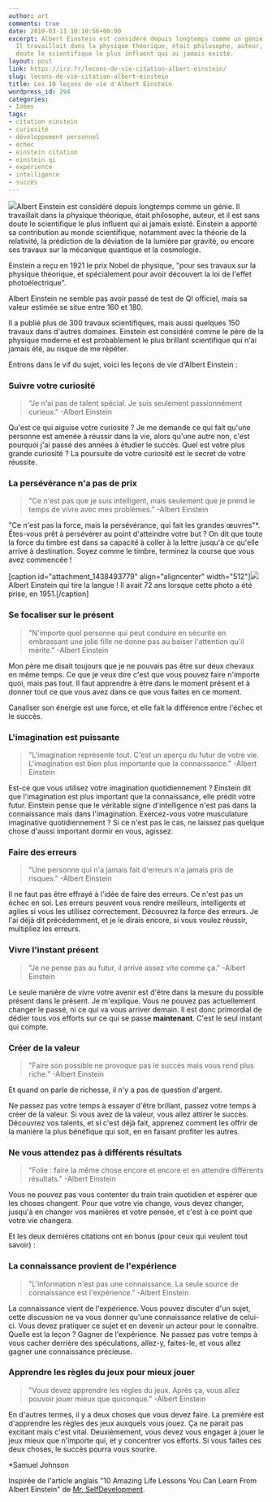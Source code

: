 ```yaml
---
author: art
comments: true
date: 2010-03-11 10:10:56+00:00
excerpt: Albert Einstein est considéré depuis longtemps comme un génie par les gens.
  Il travaillait dans la physique théorique, était philosophe, auteur, il est sans
  doute le scientifique le plus influent qui ai jamais existé.
layout: post
link: https://irz.fr/lecons-de-vie-citation-albert-einstein/
slug: lecons-de-vie-citation-albert-einstein
title: Les 10 leçons de vie d'Albert Einstein
wordpress_id: 294
categories:
- Idées
tags:
- citation einstein
- curiosité
- développement personnel
- échec
- einstein citation
- einstein qi
- expérience
- intelligence
- succès
---
```


![](https://static.irz.fr/2010/03/einstein-242x300.jpg)Albert Einstein est considéré depuis longtemps comme un génie. Il travaillait dans la physique théorique, était philosophe, auteur, et il est sans doute le scientifique le plus influent qui ai jamais existé. Einstein a apporté sa contribution au monde scientifique, notamment avec la théorie de la relativité, la prédiction de la déviation de la lumière par gravité, ou encore ses travaux sur la mécanique quantique et la cosmologie.

Einstein a reçu en 1921 le prix Nobel de physique, "pour ses travaux sur la physique théorique, et spécialement pour avoir découvert la loi de l'effet photoélectrique".

Albert Einstein ne semble pas avoir passé de test de QI officiel, mais sa valeur estimée se situe entre 160 et 180.

Il a publié plus de 300 travaux scientifiques, mais aussi quelques 150 travaux dans d'autres domaines. Einstein est considéré comme le père de la physique moderne et est probablement le plus brillant scientifique qui n'ai jamais été, au risque de me répéter.

Entrons dans le vif du sujet, voici les leçons de vie d'Albert Einstein :



### Suivre votre curiosité





<blockquote>"Je n'ai pas de talent spécial. Je suis seulement passionnément curieux." -Albert Einstein</blockquote>



Qu'est ce qui aiguise votre curiosité ? Je me demande ce qui fait qu'une personne est amenée à réussir dans la vie, alors qu'une autre non, c'est pourquoi j'ai passé des années à étudier le succès. Quel est votre plus grande curiosité ? La poursuite de votre curiosité est le secret de votre réussite.



### La persévérance n'a pas de prix





<blockquote>"Ce n'est pas que je suis intelligent, mais seulement que je prend le temps de vivre avec mes problèmes." -Albert Einstein</blockquote>



"Ce n'est pas la force, mais la persévérance, qui fait les grandes œuvres"*. Êtes-vous prêt à persévérer au point d'atteindre votre but ? On dit que toute la force du timbre est dans sa capacité à coller à la lettre jusqu'à ce qu'elle arrive à destination. Soyez comme le timbre, terminez la course que vous avez commencée !

[caption id="attachment_1438493779" align="aligncenter" width="512"][![](https://static.irz.fr/2010/03/albert-einsten-titre-la-langue.jpg)](http://irz.fr/lecons-de-vie-citation-albert-einstein/albert-einsten-titre-la-langue/) Albert Einstein qui tire la langue ! Il avait 72 ans lorsque cette photo a été prise, en 1951.[/caption]



### Se focaliser sur le présent





<blockquote>"N'importe quel personne qui peut conduire en sécurité en embrassant une jolie fille ne donne pas au baiser l'attention qu'il mérite." -Albert Einstein</blockquote>



Mon père me disait toujours que je ne pouvais pas être sur deux chevaux en même temps. Ce que je veux dire c'est que vous pouvez faire n'importe quoi, mais pas tout. Il faut apprendre à être dans le moment présent et à donner tout ce que vous avez dans ce que vous faites en ce moment.

Canaliser son énergie est une force, et elle fait la différence entre l'échec et le succès.



### L'imagination est puissante





<blockquote>"L'imagination représente tout. C'est un aperçu du futur de votre vie. L'imagination est bien plus importante que la connaissance." -Albert Einstein</blockquote>



Est-ce que vous utilisez votre imagination quotidiennement ? Einstein dit que l'imagination est plus important que la connaissance, elle prédit votre futur. Einstein pense que le véritable signe d'intelligence n'est pas dans la connaissance mais dans l'imagination. Exercez-vous votre musculature imaginative quotidiennement ? Si ce n'est pas le cas, ne laissez pas quelque chose d'aussi important dormir en vous, agissez.



### Faire des erreurs





<blockquote>"Une personne qui n'a jamais fait d'erreurs n'a jamais pris de risques." -Albert Einstein</blockquote>



Il ne faut pas être effrayé à l'idée de faire des erreurs. Ce n'est pas un échec en soi. Les erreurs peuvent vous rendre meilleurs, intelligents et agiles si vous les utilisez correctement. Découvrez la force des erreurs. Je l'ai déjà dit précédemment, et je le dirais encore, si vous voulez réussir, multipliez les erreurs.



### Vivre l'instant présent





<blockquote>"Je ne pense pas au futur, il arrive assez vite comme ça." -Albert Einstein</blockquote>



Le seule manière de vivre votre avenir est d'être dans la mesure du possible présent dans le présent. Je m'explique. Vous ne pouvez pas actuellement changer le passé, ni ce qui va vous arriver demain. Il est donc primordial de dédier tous vos efforts sur ce qui se passe **maintenant**. C'est le seul instant qui compte.



### Créer de la valeur





<blockquote>"Faire son possible ne provoque pas le succès mais vous rend plus riche." -Albert Einstein</blockquote>



Et quand on parle de richesse, il n'y a pas de question d'argent.

Ne passez pas votre temps à essayer d'être brillant, passez votre temps à créer de la valeur. Si vous avez de la valeur, vous allez attirer le succès. Découvrez vos talents, et si c'est déjà fait, apprenez comment les offrir de la manière la plus bénéfique qui soit, en en faisant profiter les autres.



### Ne vous attendez pas à différents résultats





<blockquote>"Folie : faire la même chose encore et encore et en attendre différents résultats." -Albert Einstein</blockquote>



Vous ne pouvez pas vous contenter du train train quotidien et espérer que les choses changent. Pour que votre vie change, vous devez changer, jusqu'à en changer vos manières et votre pensée, et c'est à ce point que votre vie changera.

Et les deux dernières citations ont en bonus (pour ceux qui veulent tout savoir) :





### La connaissance provient de l'expérience





<blockquote>"L'information n'est pas une connaissance. La seule source de connaissance est l'expérience." -Albert Einstein</blockquote>



La connaissance vient de l'expérience. Vous pouvez discuter d'un sujet, cette discussion ne va vous donner qu'une connaissance relative de celui-ci. Vous devez pratiquer ce sujet et en devenir un acteur pour le connaître. Quelle est la leçon ? Gagner de l'expérience. Ne passez pas votre temps à vous cacher derrière des spéculations, allez-y, faites-le, et vous allez gagner une connaissance précieuse.



### Apprendre les règles du jeux pour mieux jouer





<blockquote>"Vous devez apprendre les règles du jeux. Après ça, vous allez pouvoir jouer mieux que quiconque." -Albert Einstein</blockquote>



En d'autres termes, il y a deux choses que vous devez faire. La première est d'apprendre les règles des jeux auxquels vous jouez. Ça ne parait pas excitant mais c'est vital. Deuxièmement, vous devez vous engager à jouer le jeux mieux que n'importe qui, et y concentrer vos efforts. Si vous faites ces deux choses, le succès pourra vous sourire.

*Samuel Johnson

Inspirée de l'article anglais "10 Amazing Life Lessons You Can Learn From Albert Einstein" de [Mr. SelfDevelopment](http://www.mrselfdevelopment.com/).
